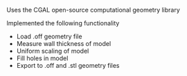Uses the CGAL open-source computational geometry library

Implemented the following functionality 
- Load .off geometry file
- Measure wall thickness of model
- Uniform scaling of model
- Fill holes in model
- Export to .off and .stl geometry files
